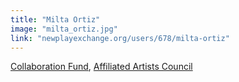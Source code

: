 ```yaml
---
title: "Milta Ortiz"
image: "milta_ortiz.jpg"
link: "newplayexchange.org/users/678/milta-ortiz"
---
```


[Collaboration Fund](/programs/collaboration-fund), [Affiliated Artists Council](/programs/affiliated-artists-council)